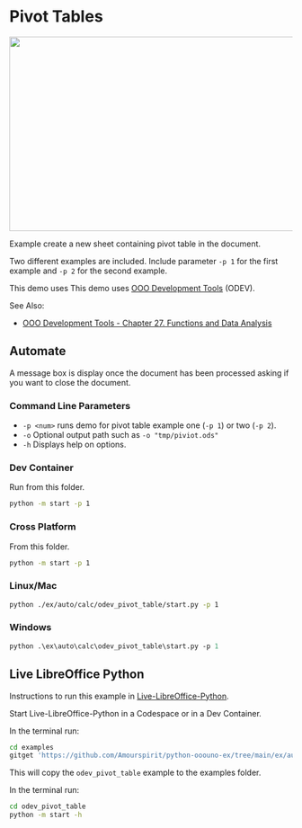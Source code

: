 # Pivot Tables

<p align="center">
<img src="https://user-images.githubusercontent.com/4193389/205518229-e59beb75-21c0-44f4-bde0-b8665a43afb0.png" width="567" height="346">
</p>

Example create a new sheet containing pivot table in the document.

Two different examples are included. Include parameter `-p 1` for the first example and
`-p 2` for the second example.

This demo uses This demo uses [OOO Development Tools] (ODEV).

See Also:

- [OOO Development Tools - Chapter 27. Functions and Data Analysis](https://python-ooo-dev-tools.readthedocs.io/en/latest/odev/part4/chapter27.html)

## Automate

A message box is display once the document has been processed asking if you want to close the document.

### Command Line Parameters

- `-p <num>` runs demo for pivot table example one (`-p 1`) or two (`-p 2`).
- `-o` Optional output path such as `-o "tmp/piviot.ods"`
- `-h` Displays help on options.

### Dev Container

Run from this folder.

```sh
python -m start -p 1
```

### Cross Platform

From this folder.

```sh
python -m start -p 1
```

### Linux/Mac

```sh
python ./ex/auto/calc/odev_pivot_table/start.py -p 1
```

### Windows

```ps
python .\ex\auto\calc\odev_pivot_table\start.py -p 1
```

## Live LibreOffice Python

Instructions to run this example in [Live-LibreOffice-Python](https://github.com/Amourspirit/live-libreoffice-python).

Start Live-LibreOffice-Python in a Codespace or in a Dev Container.

In the terminal run:

```bash
cd examples
gitget 'https://github.com/Amourspirit/python-ooouno-ex/tree/main/ex/auto/calc/odev_pivot_table'
```

This will copy the `odev_pivot_table` example to the examples folder.

In the terminal run:

```bash
cd odev_pivot_table
python -m start -h
```

[OOO Development Tools]: https://python-ooo-dev-tools.readthedocs.io/en/latest/
